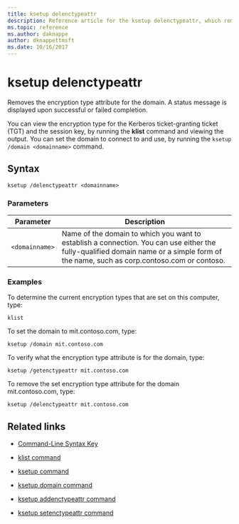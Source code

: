 ```yaml
---
title: ksetup delenctypeattr
description: Reference article for the ksetup delenctypeattr, which removes the encryption type attribute for the domain.
ms.topic: reference
ms.author: daknappe
author: dknappettmsft
ms.date: 10/16/2017
---
```


# ksetup delenctypeattr

Removes the encryption type attribute for the domain. A status message is displayed upon successful or failed completion.

You can view the encryption type for the Kerberos ticket-granting ticket (TGT) and the session key, by running the **klist** command and viewing the output. You can set the domain to connect to and use, by running the `ksetup /domain <domainname>` command.

## Syntax

```
ksetup /delenctypeattr <domainname>
```

### Parameters

| Parameter | Description |
| ----------| ----------- |
| `<domainname>` | Name of the domain to which you want to establish a connection. You can use either the fully-qualified domain name or a simple form of the name, such as corp.contoso.com or contoso. |

### Examples

To determine the current encryption types that are set on this computer, type:

```
klist
```

To set the domain to mit.contoso.com, type:

```
ksetup /domain mit.contoso.com
```

To verify what the encryption type attribute is for the domain, type:

```
ksetup /getenctypeattr mit.contoso.com
```

To remove the set encryption type attribute for the domain mit.contoso.com, type:

```
ksetup /delenctypeattr mit.contoso.com
```

## Related links

- [Command-Line Syntax Key](command-line-syntax-key.md)

- [klist command](klist.md)

- [ksetup command](ksetup.md)

- [ksetup domain command](ksetup-domain.md)

- [ksetup addenctypeattr command](ksetup-addenctypeattr.md)

- [ksetup setenctypeattr command](ksetup-setenctypeattr.md)
